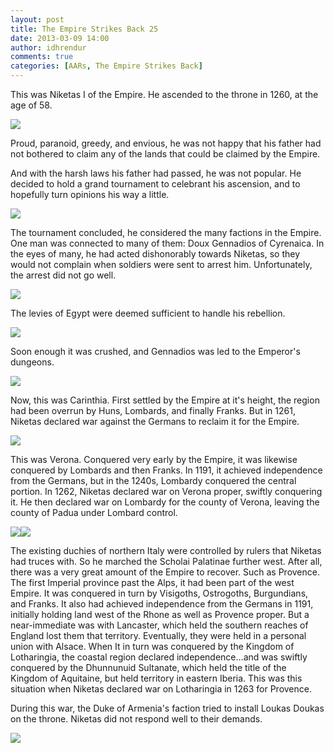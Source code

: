 ```yaml
---
layout: post
title: The Empire Strikes Back 25
date: 2013-03-09 14:00
author: idhrendur
comments: true
categories: [AARs, The Empire Strikes Back]
---
```

This was Niketas I of the Empire. He ascended to the throne in 1260, at the age of 58.

<img src="http://i1327.photobucket.com/albums/u670/idhrendur/The%20Empire%20Strikes%20Back/25-1_zps93de4114.png">

Proud, paranoid, greedy, and envious, he was not happy that his father had not bothered to claim any of the lands that could be claimed by the Empire.

And with the harsh laws his father had passed, he was not popular. He decided to hold a grand tournament to celebrant his ascension, and to hopefully turn opinions his way a little.

<img src="http://i1327.photobucket.com/albums/u670/idhrendur/The%20Empire%20Strikes%20Back/25-2_zps729a9643.png">

The tournament concluded, he considered the many factions in the Empire. One man was connected to many of them: Doux Gennadios of Cyrenaica. In the eyes of many, he had acted dishonorably towards Niketas, so they would not complain when soldiers were sent to arrest him. Unfortunately, the arrest did not go well.

<img src="http://i1327.photobucket.com/albums/u670/idhrendur/The%20Empire%20Strikes%20Back/25-3_zps12116a78.png">

The levies of Egypt were deemed sufficient to handle his rebellion.

<img src="http://i1327.photobucket.com/albums/u670/idhrendur/The%20Empire%20Strikes%20Back/25-4_zps3777ee23.png">

Soon enough it was crushed, and Gennadios was led to the Emperor's dungeons.

<img src="http://i1327.photobucket.com/albums/u670/idhrendur/The%20Empire%20Strikes%20Back/25-5_zpsb3661305.png">

Now, this was Carinthia. First settled by the Empire at it's height, the region had been overrun by Huns, Lombards, and finally Franks. But in 1261, Niketas declared war against the Germans to reclaim it for the Empire.

<img src="http://i1327.photobucket.com/albums/u670/idhrendur/The%20Empire%20Strikes%20Back/25-6_zpsa0fde586.png">

This was Verona. Conquered very early by the Empire, it was likewise conquered by Lombards and then Franks. In 1191, it achieved independence from the Germans, but in the 1240s, Lombardy conquered the central portion. In 1262, Niketas declared war on Verona proper, swiftly conquering it. He then declared war on Lombardy for the county of Verona, leaving the county of Padua under Lombard control.

<img src="http://i1327.photobucket.com/albums/u670/idhrendur/The%20Empire%20Strikes%20Back/25-7_zps23aede25.png"><img src="http://i1327.photobucket.com/albums/u670/idhrendur/The%20Empire%20Strikes%20Back/25-8_zps376193ee.png">

The existing duchies of northern Italy were controlled by rulers that Niketas had truces with. So he marched the Scholai Palatinae further west. After all, there was a very great amount of the Empire to recover. Such as Provence. The first Imperial province past the Alps, it had been part of the west Empire. It was conquered in turn by Visigoths, Ostrogoths, Burgundians, and Franks. It also had achieved independence from the Germans in 1191, initially holding land west of the Rhone as well as Provence proper. But a near-immediate was with Lancaster, which held the southern reaches of England lost them that territory. Eventually, they were held in a personal union with Alsace. When It in turn was conquered by the Kingdom of Lotharingia, the coastal region declared independence…and was swiftly conquered by the Dhunnunuid Sultanate, which held the title of the Kingdom of Aquitaine, but held territory in eastern Iberia. This was this situation when Niketas declared war on Lotharingia in 1263 for Provence.

During this war, the Duke of Armenia's faction tried to install Loukas Doukas on the throne. Niketas did not respond well to their demands.

<img src="http://i1327.photobucket.com/albums/u670/idhrendur/The%20Empire%20Strikes%20Back/25-9_zps75ad2f7f.png">
